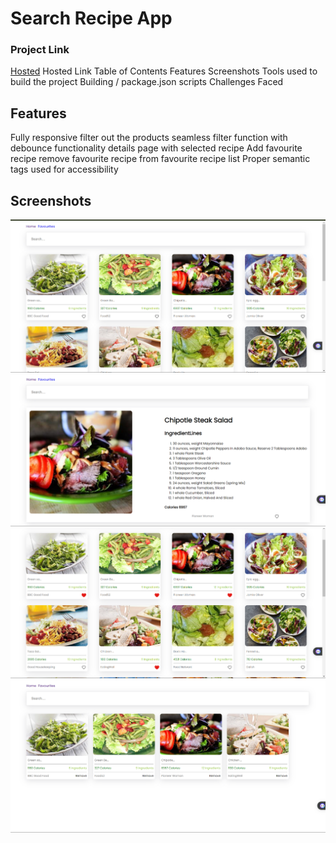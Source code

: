 # Search Recipe App

### Project Link

[Hosted](https://search-recipee.netlify.app/)
Hosted Link
Table of Contents
Features
Screenshots
Tools used to build the project
Building / package.json scripts
Challenges Faced

## Features

Fully responsive
filter out the products
seamless filter function with debounce functionality
details page with selected recipe
Add favourite recipe
remove favourite recipe from favourite recipe list
Proper semantic tags used for accessibility

## Screenshots

![Alt text](./images/Screenshot%202024-02-24%20210547.png)
![Alt text](./images/Screenshot%202024-02-24%20210643.png)
![Alt text](./images/Screenshot%202024-02-24%20210657.png)
![Alt text](./images/Screenshot%202024-02-24%20210708.png)
